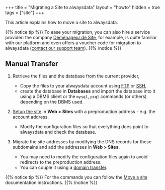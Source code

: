 +++
title = "Migrating a Site to alwaysdata"
layout = "howto"
hidden = true
tags = ["site"]
+++

This article explains how to move a site to alwaysdata.

{{% notice tip %}}
To ease your migration, you can also hire a service provider: the company [Déménageur de Site](https://www.demenageur-site.com), for example, is quite familiar with our platform and even offers a voucher code for migration to alwaysdata ([contact our support team](https://admin.alwaysdata.com/support/add)).
{{% /notice %}}

## Manual Transfer

1.  Retrieve the files and the database from the current provider,
    - Copy the files to your alwaysdata account using [FTP](remote-access/ftp) or [SSH](remote-access/ssh),
    - create the database in **Databases** and import the database into it using a DBMS client or the `mysql`, `psql` commands (or others) depending on the DBMS used.

2.  [Setup the site](sites/add-a-site) in **Web > Sites** with a preproduction address - e.g. the account address.
    - Modify the configuration files so that everything does point to alwaysdata and check the database.

3.  Migrate the site addresses by modifying the DNS records for these subdomains and add the addresses in **Web > Sites**.
    - You may need to modify the configuration files again to avoid redirects to the preproduction address.
    - You can couple it using a [domain transfer](domains/transfer-a-domain).

{{% notice tip %}}
For the commands you can follow the [Move a site](sites/move-a-site) documentation instructions.
{{% /notice %}}

